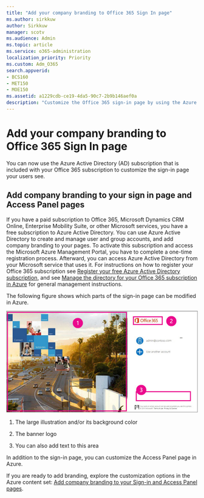 ```yaml
---
title: "Add your company branding to Office 365 Sign In page"
ms.author: sirkkuw
author: Sirkkuw
manager: scotv
ms.audience: Admin
ms.topic: article
ms.service: o365-administration
localization_priority: Priority
ms.custom: Adm_O365
search.appverid:
- BCS160
- MET150
- MOE150
ms.assetid: a1229cdb-ce19-4da5-90c7-2b9b146aef0a
description: "Customize the Office 365 sign-in page by using the Azure Active Directory. You can add an illustration, a logo, and text to the sign-in page."
---
```


# Add your company branding to Office 365 Sign In page

 You can now use the Azure Active Directory (AD) subscription that is included with your Office 365 subscription to customize the sign-in page your users see. 
  
## Add company branding to your sign in page and Access Panel pages

If you have a paid subscription to Office 365, Microsoft Dynamics CRM Online, Enterprise Mobility Suite, or other Microsoft services, you have a free subscription to Azure Active Directory. You can use Azure Active Directory to create and manage user and group accounts, and add company branding to your pages. To activate this subscription and access the Microsoft Azure Management Portal, you have to complete a one-time registration process. Afterward, you can access Azure Active Directory from your Microsoft service that uses it. For instructions on how to register your Office 365 subscription see [Register your free Azure Active Directory subscription](https://go.microsoft.com/fwlink/p/?LinkID=527966), and see [Manage the directory for your Office 365 subscription in Azure](https://go.microsoft.com/fwlink/p/?LinkId=620076) for general management instructions. 
  
The following figure shows which parts of the sign-in page can be modified in Azure.
  
![Areas of the Office 365  sing-in page you can customize.](../media/1cc2b13b-08d5-4de0-acdc-fc2ae62799a9.JPG)
  
1. The large illustration and/or its background color
    
2. The banner logo
    
3. You can also add text to this area
    
In addition to the sign-in page, you can customize the Access Panel page in Azure.
  
If you are ready to add branding, explore the customization options in the Azure content set: [Add company branding to your Sign-in and Access Panel pages](https://go.microsoft.com/fwlink/p/?LinkId=620077).
  


